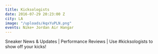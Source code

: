 ```yaml
---
title: Kicksologists
date: 2016-07-29 20:23:00 Z
city: LA
image: "/uploads/AqxYuPLN.png"
events: Nike+ Jordan Air Hangar
---
```


Sneaker News & Updates | Performance Reviews | Use #kicksologists to show off your kicks!
